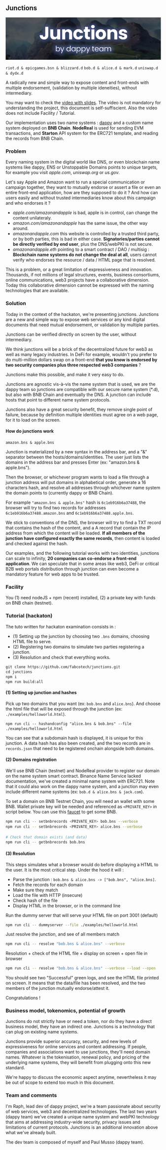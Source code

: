 ## Junctions

![Junctions, by dappy team](https://raw.githubusercontent.com/fabcotech/junctions/master/image.png)

`riot.d & epicgames.bsn & blizzard.d`
`bob.d & alice.d & mark.d`
`uniswap.d & dydx.d`

A radically new and simple way to expose content and front-ends with multiple endorsement, (validation by multiple ideneities), without intermediary.

You may want to check the [video with slides](https://www.youtube.com/watch?v=d7I0-0riRh8). The video is not mandatory for understanding the project, this document is self-suffiscient. Also the video does not include Facility / Tutorial.

Our implementation uses two name systems : [dappy](https://dappy.tech/) and a custom name system deployed on **BNB Chain**. **NodeReal** is used for sending EVM transactions, and **Starton** API system for the ERC721 template, and reading the records from BNB Chain.

### Problem

Every naming system in the digital world like DNS, or even blockchain name systems like dappy, ENS or Unstoppable Domains points to unique targets, for example you visit _apple.com_, _uniswap.org_ or _us.gov_.

Let's say Apple and Amazon want to run a special communication or campaign together, they want to mutually endorse or assert a file or even an entire front-end application, how are they supposed to do it ? And how can users easily and without trusted intermediaries know about this campaign and who endorses it ?

- _apple.com/amazonandapple_ is bad, apple is in control, can change the content unilateraly.
- _amazon.com/amazonandapple_ has the same issue, the other way around.
- _amazonandapple.com_ this website is controlled by a trusted third party, or by both parties, this is bad in either case. **Signatories/parties cannot be directly verified by end user**, plus the DNS/webPKI is not secure.
- _amazonandapple.eth_ pointing to a smart contract / DAO / multisig : **Blockchain name systems do not change the deal at all**, users cannot verify who endorses the resource / data / HTML page that is resolved.

This is a problem, or a great limitation of expressiveness and innovation. Thousands, if not millions of legal structures, events, business consortiums, online communications, web3 projects have a collaborative dimension. Today this collaborative dimension cannot be expressed with the naming technologies that are available.

### Solution

Today in the context of the hackaton, we're presenting junctions. Junctions are a new and simple way to expose web services or any kind digital documents that need mutual endorsement, or validation by multiple parties.

Junctions can be verified directly on screen by the user, without intermediary.

We think junctions will be a brick of the decentralized future for web3 as well as many legacy industries. In DeFi for example, wouldn't you prefer to do multi-million dollars swap on a front-end **that you know is endorsed by two security companies plus three respected web3 companies** ?

Junctions make this possible, and make it very easy to do.

Junctions are agnostic vis-à-vis the name system that is used, we are the dappy team so junctions are compatible with our secure name system (\*.d), but also with BNB Chain and eventually the DNS. A junction can include hosts that point to different name system protocols.

Junctions also have a great security benefit, they remove single point of failure, because by definition multiple identities must agree on a web page, for it to load on the screen.

#### How do junctions work

`amazon.bns & apple.bns`

Junction is materialized by a new syntax in the address bar, and a "&" separator between the hosts/domains/identities. The user just lists the domains in the address bar and presses Enter (ex: "amazon.bns & apple.bns").

Then the browser, or whichever program wants to load a file through a junction address will put domains in alphabetical order, generate a 16 characters hash, and resolve all addresses through whichever name system the domain points to (currently dappy or BNB Chain).

For example `"amazon.bns & apple.bns"` hash is `6c1eb916b6a37488`, the browser will try to find two records for addresses `6c1eb916b6a37488.amazon.bns` and `6c1eb916b6a37488.apple.bns`.

We stick to conventions of the DNS, the browser will try to find a TXT record that contains the hash of the content, and a A record that contain the IP address from which the content will be loaded. **If all members of the junction have configured exactly the same records**, then content is loaded and checked against the hash.

Our examples, and the following tutorial works with two identities, junctions can scale to infinity, **20 companies can co-endorse a front-end application**. We can speculate that in some areas like web3, DeFi or critical B2B web portals distribution through junction can even become a mandatory feature for web apps to be trusted.

### Facility

You (1) need nodeJS + npm (recent) installed, (2) a private key with funds on BNB chain (testnet).

### Tutorial (hackaton)

The tuto written for hackaton examination consists in :

- (1) Setting up the junction by choosing two `.bns` domains, choosing HTML file to serve.
- (2) Registering two domains to simulate two parties registering a junction.
- (3) Resolution and check that everything works.

```
git clone https://github.com/fabcotech/junctions.git
cd junctions
npm i
npm run build:all
```

#### (1) Setting up junction and hashes

Pick up two domains that you want (ex: `bob.bns` and `alice.bns`). And choose the html file that will be exposed through the junction (ex: `./examples/helloworld.html`).

```
npm run cli -- hashandconfig "alice.bns & bob.bns" --file ./examples/helloworld.html
```

You can see that a subdomain hash is displayed, it is unique for this junction. A data hash has also been created, and the two records are in `records.json` that need to be registered onchain alongside both domains.

#### (2) Domains registration

We'll use BNB Chain (testnet) and NodeReal provider to register our domain on the name system smart contract. Binance Name Service lacked documentation, we've created a minimal name system with ERC721. Note that it could also work on the dappy name system, and a junction may even include different name systems (ex: `bob.d & alice.bns & jack.com`).

To set a domain on BNB Testnet Chain, you will need an wallet with some BNB. Wallet private key will be needed and referenced as `<PRIVATE_KEY>` in script below. You can use this [faucet](https://testnet.bnbchain.org/faucet-smart) to get some BNB.

```sh
npm run cli -- setbnbrecords <PRIVATE_KEY> bob.bns --verbose
npm run cli -- setbnbrecords <PRIVATE_KEY> alice.bns --verbose

# Check that domain exists (and data)
npm run cli -- getbnbrecords bob.bns
```

#### (3) Resolution

This steps simulates what a browser would do before displaying a HTML to the user. It is the most critical step. Under the hood it will :

- Parse the junction : `bob.bns & alice.bns -> ["bob.bns", "alice.bns]`.
- Fetch the records for each domain
- Make sure they match
- Load the file with HTTP (insecure)
- Check hash of the file
- Display HTML in the browser, or in the command line

Run the dummy server that will serve your HTML
file on port 3001 (default)

```sh
npm run cli -- dummyserver --file ./examples/helloworld.html
```

Just resolve the junction, and see of all members match

```sh
npm run cli -- resolve "bob.bns & alice.bns" --verbose
```

Resolution + check of the HTML file + display on screen + open file in browser

```sh
npm run cli -- resolve "bob.bns & alice.bns" --verbose --load --open
```

You should see two "Successful" green logs, and see the HTML file printed on screen. It means that the data/file has been resolved, and the two members of the junction mutually endorse/attest it.

Congratulations !

### Business model, tokenomics, potential of growth

Junctions do not strictly have or need a token, nor do they have a direct business model, they have an indirect one. Junctions is a technology that can plug on existing name systems.

Junctions provide superior accuracy, security, and new levels of expressiveness for online services and content addressing. If people, companies and associations want to use junctions, they'll need domain names. Whatever is the tokenisation, renewal policy, and pricing of the underlying name systems, they will benefit from plugging onto this new standard.

We're happy to discuss the economic aspect anytime, nevertheless it may be out of scope to extend too much in this document.

### Team and comments

I'm Raph, lead dev of dappy project, we're a team passionate about security of web services, web3 and decentralized technologies. The last two years (dappy team) we've created a unique name system and webPKI technology that aims at addressing industry-wide security, privacy issues and limitations of current protocols. Junctions is an additional innovation above what we've already built.

The dev team is composed of myself and Paul Musso (dappy team).

